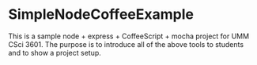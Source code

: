 SimpleNodeCoffeeExample
=======================

This is a sample node + express + CoffeeScript + mocha project for UMM CSci 3601. 
The purpose is to introduce all of the above tools to students and to show a project setup. 
